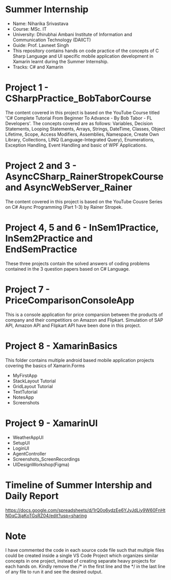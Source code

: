 # Summer Internship
- Name: Niharika Srivastava
- Course: MSc. IT
- University: Dhirubhai Ambani Institute of Information and Communication Technology (DAIICT)
- Guide: Prof. Lavneet Singh
- This repository contains hands on code practice of the concepts of C Sharp Language and UI specific mobile application development in Xamarin learnt during the Summer Internship.
- Tracks: C# and Xamarin

# Project 1 - CSharpPractice_BobTaborCourse
The content covered in this project is based on the YouTube Course titled 'C# Complete Tutorial From Beginner To Advance - By Bob Tabor - FL Developers'. 
The concepts covered are as follows: Variables, Decision Statements, Looping Statements, Arrays, Strings, DateTime, Classes, Object Lifetime, 
Scope, Access Modifiers, Assemblies, Namespace, Create Own Library, Collections, LINQ (Language-Integrated Query), Enumerations, Exception Handling, 
Event Handling and basic of WPF Applications.

# Project 2 and 3 - AsyncCSharp_RainerStropekCourse and AsyncWebServer_Rainer
The content covered in this project is based on the YouTube Cousre Series on C# Async Programming (Part 1-3) by Rainer Stropek.

# Project 4, 5 and 6 - InSem1Practice, InSem2Practice and EndSemPractice 
These three projects contain the solved answers of coding problems contained in the 3 question papers based on C# Language.

# Project 7 - PriceComparisonConsoleApp
This is a console application for price comparsion between the products of company and their competitiors on Amazon and Flipkart. 
Simulation of SAP API, Amazon API and Flipkart API have been done in this project.

# Project 8 - XamarinBasics
This folder contains multiple android based mobile application projects covering the basics of Xamarin.Forms
- MyFirstApp
- StackLayout Tutorial
- GridLayout Tutorial
- TextTutorial
- NotesApp
- Screenshots

# Project 9 - XamarinUI
- WeatherAppUI
- SetupUI
- LoginUI
- AgentController
- Screenshots_ScreenRecordings
- UIDesignWorkshop(Figma)

# Timeline of Summer Intership and Daily Report
https://docs.google.com/spreadsheets/d/1rQ0o6ydzEe6YJyJdLiy9W60FnHtN0qC3jaKoTGsRZ04/edit?usp=sharing

# Note
I have commented the code in each source code file such that multiple files could be created inside a single VS Code Project which organizes similar concepts in one project, 
instead of creating separate heavy projects for each hands on. Kindly remove the /* in the first line and the */ in the last line of any file to run it and see the desired output.

